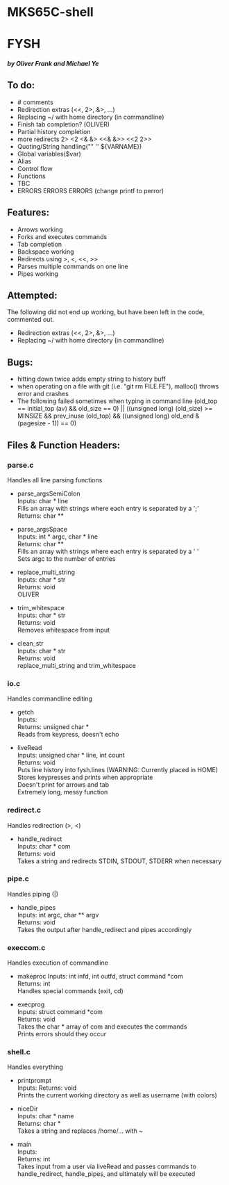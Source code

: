 # MKS65C-shell
# FYSH
##### by Oliver Frank and Michael Ye

## To do:
- \# comments
- Redirection extras (<<, 2>, &>, ...)
- Replacing ~/ with home directory (in commandline)   
- Finish tab completion? (OLIVER)
- Partial history completion
- more redirects 2> <2 <& &> <<& &>> <<2 2>>
- Quoting/String handling("" '' ${VARNAME})
- Global variables($var)
- Alias
- Control flow
- Functions
- TBC
- ERRORS ERRORS ERRORS (change printf to perror)

## Features:
- Arrows working  
- Forks and executes commands  
- Tab completion   
- Backspace working  
- Redirects using >, <, <<, >> 
- Parses multiple commands on one line  
- Pipes working  

## Attempted:
The following did not end up working, but have been left in the code, commented out.
- Redirection extras (<<, 2>, &>, ...)
- Replacing ~/ with home directory (in commandline)   

## Bugs:
- hitting down twice adds empty string to history buff
- when operating on a file with git (i.e. "git rm FILE.FE"), malloc() throws error and crashes
- The following failed sometimes when typing in command line
      (old_top == initial_top (av) && old_size == 0) ||
      ((unsigned long) (old_size) >= MINSIZE &&
      prev_inuse (old_top) && ((unsigned long) old_end
      & (pagesize - 1)) == 0)

## Files & Function Headers:
### parse.c
Handles all line parsing functions

- parse_argsSemiColon  
Inputs: char * line  
Fills an array with strings where each entry is separated by a ';'  
Returns: char **

- parse_argsSpace  
Inputs: int \* argc, char * line  
Returns: char **  
Fills an array with strings where each entry is separated by a ' '  
Sets argc to the number of entries

- replace_multi_string  
Inputs: char * str  
Returns: void  
OLIVER

- trim_whitespace  
Inputs: char * str  
Returns: void  
Removes whitespace from input

- clean_str  
Inputs: char * str  
Returns: void  
replace_multi_string and trim_whitespace

### io.c
Handles commandline editing
- getch  
Inputs:  
Returns: unsigned char *  
Reads from keypress, doesn't echo

- liveRead  
Inputs: unsigned char * line, int count  
Returns: void  
Puts line history into fysh.lines (WARNING: Currently placed in HOME)  
Stores keypresses and prints when appropriate  
Doesn't print for arrows and tab  
Extremely long, messy function  

### redirect.c
Handles redirection (>, <)

- handle_redirect  
Inputs: char * com  
Returns: void  
Takes a string and redirects STDIN, STDOUT, STDERR when necessary

### pipe.c
Handles piping (|)

- handle_pipes  
Inputs: int argc, char ** argv  
Returns:  void  
Takes the output after handle_redirect and pipes accordingly

### execcom.c
Handles execution of commandline

- makeproc
Inputs: int infd, int outfd, struct command \*com  
Returns: int  
Handles special commands (exit, cd)

- execprog  
Inputs: struct command \*com  
Returns: void  
Takes the char * array of com and executes the commands  
Prints errors should they occur  

### shell.c
Handles everything

- printprompt  
Inputs:
Returns: void  
Prints the current working directory as well as username (with colors)

- niceDir  
Inputs: char \* name  
Returns: char *  
Takes a string and replaces /home/... with ~

- main  
Inputs:   
Returns: int  
Takes input from a user via liveRead and passes commands to  
 handle_redirect, handle_pipes, and ultimately will be executed  
